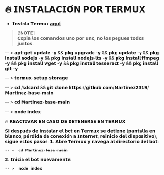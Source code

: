 # 🔥 𝗜𝗡𝗦𝗧𝗔𝗟𝗔𝗖𝗜𝗢́𝗡 𝗣𝗢𝗥 𝗧𝗘𝗥𝗠𝗨𝗫
* 𝗜𝗻𝘀𝘁𝗮𝗹𝗮 **𝗧𝗲𝗿𝗺𝘂𝘅** [𝗮𝗾𝘂𝗶́](𝗵𝘁𝘁𝗽𝘀://𝗳-𝗱𝗿𝗼𝗶𝗱.𝗼𝗿𝗴/𝗿𝗲𝗽𝗼/𝗰𝗼𝗺.𝘁𝗲𝗿𝗺𝘂𝘅_𝟭𝟭𝟴.𝗮𝗽𝗸)

> [!𝗡𝗢𝗧𝗘]  
> 𝗖𝗼𝗽𝗶𝗮 𝗹𝗼𝘀 𝗰𝗼𝗺𝗮𝗻𝗱𝗼𝘀 𝘂𝗻𝗼 𝗽𝗼𝗿 𝘂𝗻𝗼, **𝗻𝗼 𝗹𝗼𝘀 𝗽𝗲𝗴𝘂𝗲𝘀 𝘁𝗼𝗱𝗼𝘀 𝗷𝘂𝗻𝘁𝗼𝘀**.

-- > 𝗮𝗽𝘁-𝗴𝗲𝘁 𝘂𝗽𝗱𝗮𝘁𝗲 -𝘆 && 𝗽𝗸𝗴 𝘂𝗽𝗴𝗿𝗮𝗱𝗲 -𝘆 && 𝗽𝗸𝗴 𝘂𝗽𝗱𝗮𝘁𝗲 -𝘆 && 𝗽𝗸𝗴 𝗶𝗻𝘀𝘁𝗮𝗹𝗹 𝗻𝗼𝗱𝗲𝗷𝘀 -𝘆 && 𝗽𝗸𝗴 𝗶𝗻𝘀𝘁𝗮𝗹𝗹 𝗻𝗼𝗱𝗲𝗷𝘀-𝗹𝘁𝘀 -𝘆 && 𝗽𝗸𝗴 𝗶𝗻𝘀𝘁𝗮𝗹𝗹 𝗳𝗳𝗺𝗽𝗲𝗴 -𝘆 && 𝗽𝗸𝗴 𝗶𝗻𝘀𝘁𝗮𝗹𝗹 𝘄𝗴𝗲𝘁 -𝘆 && 𝗽𝗸𝗴 𝗶𝗻𝘀𝘁𝗮𝗹𝗹 𝘁𝗲𝘀𝘀𝗲𝗿𝗮𝗰𝘁 -𝘆 && 𝗽𝗸𝗴 𝗶𝗻𝘀𝘁𝗮𝗹𝗹 𝗴𝗶𝘁 -𝘆

-- > 𝘁𝗲𝗿𝗺𝘂𝘅-𝘀𝗲𝘁𝘂𝗽-𝘀𝘁𝗼𝗿𝗮𝗴𝗲

-- >  𝗰𝗱 /𝘀𝗱𝗰𝗮𝗿𝗱 && 𝗴𝗶𝘁 𝗰𝗹𝗼𝗻𝗲 𝗵𝘁𝘁𝗽𝘀://𝗴𝗶𝘁𝗵𝘂𝗯.𝗰𝗼𝗺/𝗠𝗮𝗿𝘁𝗶𝗻𝗲𝘇𝟮𝟯𝟭𝟵/𝗠𝗮𝗿𝘁𝗶𝗻𝗲𝘇-𝗯𝗮𝘀𝗲-𝗺𝗮𝗶𝗻

-- >  𝗰𝗱 𝗠𝗮𝗿𝘁𝗶𝗻𝗲𝘇-𝗯𝗮𝘀𝗲-𝗺𝗮𝗶𝗻

-- >  𝗻𝗼𝗱𝗲 𝗶𝗻𝗱𝗲𝘅

🔥 𝗥𝗘𝗔𝗖𝗧𝗜𝗩𝗔𝗥 𝗘𝗡 𝗖𝗔𝗦𝗢 𝗗𝗘 𝗗𝗘𝗧𝗘𝗡𝗘𝗥𝗦𝗘 𝗘𝗡 𝗧𝗘𝗥𝗠𝗨𝗫

𝗦𝗶 𝗱𝗲𝘀𝗽𝘂𝗲́𝘀 𝗱𝗲 𝗶𝗻𝘀𝘁𝗮𝗹𝗮𝗿 𝗲𝗹 𝗯𝗼𝘁 𝗲𝗻 𝗧𝗲𝗿𝗺𝘂𝘅 𝘀𝗲 𝗱𝗲𝘁𝗶𝗲𝗻𝗲 (𝗽𝗮𝗻𝘁𝗮𝗹𝗹𝗮 𝗲𝗻 𝗯𝗹𝗮𝗻𝗰𝗼, 𝗽𝗲́𝗿𝗱𝗶𝗱𝗮 𝗱𝗲 𝗰𝗼𝗻𝗲𝘅𝗶𝗼́𝗻 𝗮 𝗜𝗻𝘁𝗲𝗿𝗻𝗲𝘁, 𝗿𝗲𝗶𝗻𝗶𝗰𝗶𝗼 𝗱𝗲𝗹 𝗱𝗶𝘀𝗽𝗼𝘀𝗶𝘁𝗶𝘃𝗼), 𝘀𝗶𝗴𝘂𝗲 𝗲𝘀𝘁𝗼𝘀 𝗽𝗮𝘀𝗼𝘀:
𝟭. 𝗔𝗯𝗿𝗲 𝗧𝗲𝗿𝗺𝘂𝘅 𝘆 𝗻𝗮𝘃𝗲𝗴𝗮 𝗮𝗹 𝗱𝗶𝗿𝗲𝗰𝘁𝗼𝗿𝗶𝗼 𝗱𝗲𝗹 𝗯𝗼𝘁:

    -- >  𝗰𝗱 𝗠𝗮𝗿𝘁𝗶𝗻𝗲𝘇-𝗯𝗮𝘀𝗲-𝗺𝗮𝗶𝗻

𝟮. 𝗜𝗻𝗶𝗰𝗶𝗮 𝗲𝗹 𝗯𝗼𝘁 𝗻𝘂𝗲𝘃𝗮𝗺𝗲𝗻𝘁𝗲:

    -- >  𝗻𝗼𝗱𝗲 𝗶𝗻𝗱𝗲𝘅
